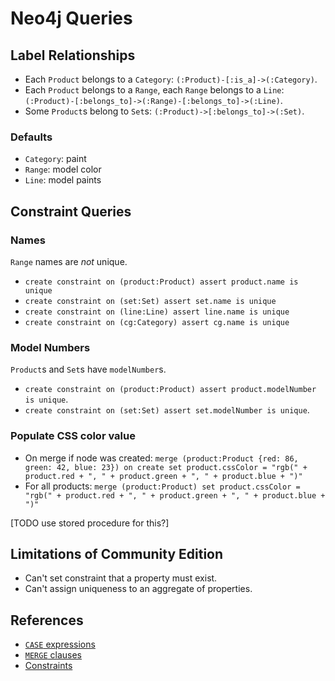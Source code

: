 # Neo4j Queries

## Label Relationships

- Each `Product` belongs to a `Category`: `(:Product)-[:is_a]->(:Category)`.
- Each `Product` belongs to a `Range`, each `Range` belongs to a `Line`: `(:Product)-[:belongs_to]->(:Range)-[:belongs_to]->(:Line)`.
- Some `Product`s belong to `Set`s: `(:Product)->[:belongs_to]->(:Set)`.

### Defaults

- `Category`: paint
- `Range`: model color
- `Line`: model paints

## Constraint Queries

### Names

`Range` names are *not* unique.

- `create constraint on (product:Product) assert product.name is unique`
- `create constraint on (set:Set) assert set.name is unique`
- `create constraint on (line:Line) assert line.name is unique`
- `create constraint on (cg:Category) assert cg.name is unique`

### Model Numbers

`Product`s and `Set`s have `modelNumber`s.

- `create constraint on (product:Product) assert product.modelNumber is unique`.
- `create constraint on (set:Set) assert set.modelNumber is unique`.

### Populate CSS color value

- On merge if node was created: `merge (product:Product {red: 86, green: 42, blue: 23}) on create set product.cssColor = "rgb(" + product.red + ", " + product.green + ", " + product.blue + ")"`
- For all products: `merge (product:Product) set product.cssColor = "rgb(" + product.red + ", " + product.green + ", " + product.blue + ")"`

[TODO use stored procedure for this?]

## Limitations of Community Edition

- Can't set constraint that a property must exist.
- Can't assign uniqueness to an aggregate of properties.

## References

- [`CASE` expressions](https://neo4j.com/docs/developer-manual/current/cypher/syntax/expressions/#query-syntax-case)
- [`MERGE` clauses](https://neo4j.com/docs/developer-manual/3.4/cypher/clauses/merge/)
- [Constraints](https://neo4j.com/docs/developer-manual/3.4/cypher/schema/constraints/)
